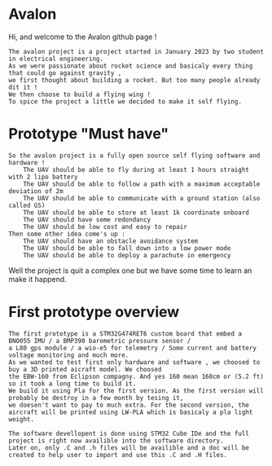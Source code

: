 # Avalon

Hi, and welcome to the Avalon github page ! 

	The avalon project is a project started in January 2023 by two student in electrical engineering.
	As we were passionate about rocket science and basicaly every thing that could go against gravity , 
	we first thought about building a rocket. But too many people already dit it ! 
	We then choose to build a flying wing ! 
	To spice the project a little we decided to make it self flying. 
	
# Prototype "Must have" 
	So the avalon project is a fully open source self flying software and hardware ! 
		The UAV should be able to fly during at least 1 hours straight with 2 lipo battery 
		The UAV should be able to follow a path with a maximum acceptable deviation of 2m
		The UAV should be able to communicate with a ground station (also called GS) 
		The UAV should be able to store at least 1k coordinate onboard 
		The UAV should have some redondancy
		The UAV should be low cost and easy to repair 
	Then some other idea come's up :
		The UAV should have an obstacle avoidance system
		The UAV should be able to fall down into a low power mode
		The UAV should be able to deploy a parachute in emergency	
Well the project is quit a complex one but we have some time to learn an make it happend.

# First prototype overview

	The first prototype is a STM32G474RET6 custom board that embed a BNO055 IMU / a BMP390 barometric pressure sensor / 
	a L80 gps module / a wio-e5 for telemetry / Some current and battery voltage monitoring and much more.
	As we wanted to test first only hardware and software , we choosed to buy a 3D printed aicraft model. We choosed 
	the EBW-160 from Eclipson compagny. And yes 160 mean 160cm or (5.2 ft) so it took a long time to build it. 
	We build it using Pla for the first version. As the first version will probably be destroy in a few month by tesing it,
	we doesen't want to pay to much extra. For the second version, the aircraft will be printed using LW-PLA which is basicaly a pla light weight. 
	
	The software devellopent is done using STM32 Cube IDe and the full project is right now availible into the software directory.
	Later on, only .C and .h files will be availible and a doc will be created to help user to import and use this .C and .H files. 
